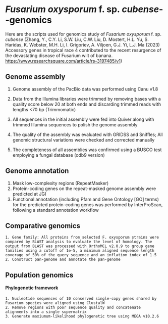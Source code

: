 # _Fusarium oxysporum_ f. sp. _cubense_--genomics

Here are the scripts used for genomics study of _Fusarium oxysporum_ f. sp. _cubense_ (Zhang, Y., C.Y. Li, S.W. Liu, C.W. Liu, D. Mostert, H.L. Yu, S. Haridas, K. Webster, M.H. Li, I. Grigoriev, A. Viljoen, G.J. Yi, L.J. Ma (2023) Accessory genes in tropical race 4 contributed to the recent resurgence of the devastating disease of Fusarium wilt of banana. https://www.researchsquare.com/article/rs-3197485/v1)
  
##   Genome assembly

   1. Genome assembly of the PacBio data was performed using Canu v1.8
   
   2. Data from the Illumina libraries were trimmed by removing bases with a quality score below 20 at both ends and discarding trimmed reads with lengths <70 bp (Trimmomatic)

   3. All sequences in the initial assembly were fed into Quiver along with trimmed Illumina sequences to polish the genome assembly

   4. The quality of the assembly was evaluated with GRIDSS and Sniffles; All genomic structural variations were checked and corrected manually

   5. The completeness of all assemblies was confirmed using a BUSCO test employing a fungal database (odb9 version)

##   Genome annotation

   1. Mask low-complexity regions (RepeatMasker)
   2. Protein-coding genes on the repeat-masked genome assembly were predicted at JGI
   3. Functional annotation (including Pfam and Gene Ontology [GO] terms) for the predicted protein-coding genes was performed by InterProScan, following a standard annotation workflow
  
##   Comparative genomics 

    1. Gene family: All proteins from selected F. oxysporum strains were compared by BLAST analysis to evaluate the level of homology. The output from BLAST was processed with OrthoMCL v2.0.9 to group gene families using a cutoff of 1e-5, a minimum aligned sequence length coverage of 50% of the query sequence and an inflation index of 1.5
    2. Construct pan-genome and annotate the pan-genome


   
##   Population genomics

  ####    Phylogenetic framework
    1. Nucleotide sequences of 10 conserved single-copy genes shared by Fusarium species were aligned using ClustalW
    2. Remove regions with poor sequence quality and concatenate alignments into a single supermatrix
    3. Generate maxiumum-likelihood phylogenetic tree using MEGA v10.2.6
